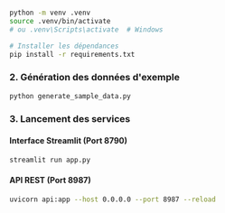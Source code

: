 ```bash

python -m venv .venv
source .venv/bin/activate
# ou .venv\Scripts\activate  # Windows

# Installer les dépendances
pip install -r requirements.txt
```

### 2. Génération des données d'exemple

```bash
python generate_sample_data.py
```

### 3. Lancement des services

#### Interface Streamlit (Port 8790)

```bash
streamlit run app.py
```

#### API REST (Port 8987)

```bash
uvicorn api:app --host 0.0.0.0 --port 8987 --reload
```
